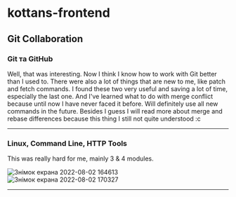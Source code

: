# kottans-frontend
## Git Collaboration


 <!-- 

Курс містить посилання на різноманітні навчальні матеріали - відео курси, туторіали, статті тощо. Ми пропонуємо такий підхід до цих матеріалів:

Читання: для кожної статті, яку вам потрібно прочитати, будь ласка викладіть відповіді на наступні питання у вашому репозиторії. Не хвилюйтесь, ваші відповіді не будуть оцінюватись. Вони потрібні для повторення вами пройденого матеріалу:

назвіть (хоча б одну) річ яка була для вас новою
назвіть (хоча б одну) річ яка вас здивувала
назвіть (хоча б одну) річ яку ви збираєтесь використовувати у майбутньому
Онлайн курси: виконайте усі вправи, напишіть ваші думки про них у вашому репозиторії.

Відео: те ж саме що і до читання; подивіться відео та дайте відповіді на 3 запитання. -->

### Git та GitHub
Well, that was interesting. Now I think I know how to work with Git better than I used to. There were also a lot of things that are new to me, like patch and fetch commands. I found these two very useful and saving a lot of time, especially the last one. And I've learned what to do with merge conflict because until now I have never faced it before. Will definitely use all new commands in the future. Besides I guess I will read more about merge and rebase differences because this thing I still not quite understood :c

***

### Linux, Command Line, HTTP Tools
This was really hard for me, mainly 3 & 4 modules.



![Знімок екрана 2022-08-02 164613](https://user-images.githubusercontent.com/95924961/182568226-17c3add1-6806-48b0-ba44-2006e875086f.png)
![Знімок екрана 2022-08-02 170327](https://user-images.githubusercontent.com/95924961/182568241-cee012ef-2f6f-4e3a-98fc-6ea9ee465c71.png)

***

